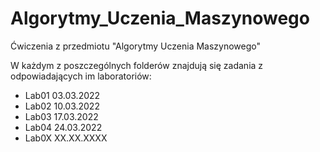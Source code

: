 # Algorytmy_Uczenia_Maszynowego

Ćwiczenia z przedmiotu "Algorytmy Uczenia Maszynowego"

W każdym z poszczególnych folderów znajdują się zadania z odpowiadających im laboratoriów:
- Lab01 03.03.2022
- Lab02 10.03.2022
- Lab03 17.03.2022
- Lab04 24.03.2022
- Lab0X XX.XX.XXXX

